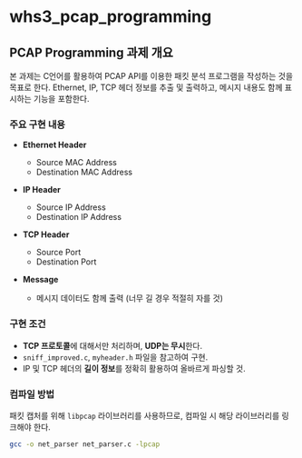 # whs3_pcap_programming

## PCAP Programming 과제 개요

본 과제는 C언어를 활용하여 PCAP API를 이용한 패킷 분석 프로그램을 작성하는 것을 목표로 한다. 
Ethernet, IP, TCP 헤더 정보를 추출 및 출력하고, 메시지 내용도 함께 표시하는 기능을 포함한다.

### 주요 구현 내용

- **Ethernet Header**
  - Source MAC Address
  - Destination MAC Address

- **IP Header**
  - Source IP Address
  - Destination IP Address

- **TCP Header**
  - Source Port
  - Destination Port

- **Message**
  - 메시지 데이터도 함께 출력 (너무 길 경우 적절히 자를 것)

### 구현 조건

- **TCP 프로토콜**에 대해서만 처리하며, **UDP는 무시**한다.
- `sniff_improved.c`, `myheader.h` 파일을 참고하여 구현.
- IP 및 TCP 헤더의 **길이 정보**를 정확히 활용하여 올바르게 파싱할 것.

### 컴파일 방법

패킷 캡처를 위해 `libpcap` 라이브러리를 사용하므로, 컴파일 시 해당 라이브러리를 링크해야 한다.

```bash
gcc -o net_parser net_parser.c -lpcap
```